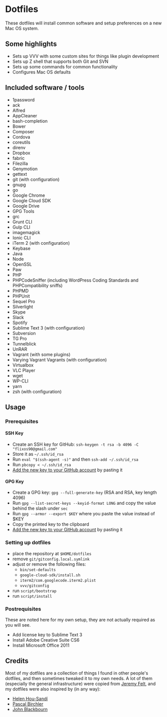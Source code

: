# Dotfiles

These dotfiles will install common software and setup preferences on a new Mac OS system.

## Some highlights

* Sets up VVV with some custom sites for things like plugin development
* Sets up Z shell that supports both Git and SVN
* Sets up some commands for common functionality
* Configures Mac OS defaults

## Included software / tools

* 1password
* ack
* Alfred
* AppCleaner
* bash-completion
* Bower
* Composer
* Cordova
* coreutils
* direnv
* Dropbox
* fabric
* Filezilla
* Genymotion
* gettext
* git (with configuration)
* gnupg
* go
* Google Chrome
* Google Cloud SDK
* Google Drive
* GPG Tools
* grc
* Grunt CLI
* Gulp CLI
* imagemagick
* Ionic CLI
* iTerm 2 (with configuration)
* Keybase
* Java
* Node
* OpenSSL
* Paw
* PHP
* PHPCodeSniffer (including WordPress Coding Standards and PHPCompatibility sniffs)
* PHPMD
* PHPUnit
* Sequel Pro
* Silverlight
* Skype
* Slack
* Spotify
* Sublime Text 3 (with configuration)
* Subversion
* TG Pro
* Tunnelblick
* UnRAR
* Vagrant (with some plugins)
* Varying Vagrant Vagrants (with configuration)
* Virtualbox
* VLC Player
* wget
* WP-CLI
* yarn
* zsh (with configuration)

## Usage

### Prerequisites

#### SSH Key

* Create an SSH key for GitHub: `ssh-keygen -t rsa -b 4096 -C "flixos90@gmail.com"`
* Store it as `~/.ssh/id_rsa`
* Run `eval "$(ssh-agent -s)"` and then `ssh-add ~/.ssh/id_rsa`
* Run `pbcopy < ~/.ssh/id_rsa`
* [Add the new key to your GitHub account](https://github.com/settings/keys) by pasting it

#### GPG Key

* Create a GPG key: `gpg --full-generate-key` (RSA and RSA, key length 4096)
* Run `gpg --list-secret-keys --keyid-format LONG` and copy the value behind the slash under `sec`
* Run `gpg --armor --export $KEY` where you paste the value instead of $KEY
* Copy the printed key to the clipboard
* [Add the new key to your GitHub account](https://github.com/settings/keys) by pasting it

### Setting up dotfiles

* place the repository at `$HOME/dotfiles`
* remove `git/gitconfig.local.symlink`
* adjust or remove the following files:
    * `bin/set-defaults`
    * `google-cloud-sdk/install.sh`
    * `iterm2/com.googlecode.iterm2.plist`
    * `vvv/gitconfig`
* run `script/bootstrap`
* run `script/install`

### Postrequisites

These are noted here for my own setup, they are not actually required as you will see.

* Add license key to Sublime Text 3
* Install Adobe Creative Suite CS6
* Install Microsoft Office 2011

## Credits

Most of my dotfiles are a collection of things I found in other people's dotfiles, and then sometimes tweaked it to my own needs.
A lot of them (especially the general infrastructure) were copied from [Jeremy Felt](https://github.com/jeremyfelt/dotfiles), and my dotfiles were also inspired by (in any way):

* [Helen Hou-Sandí](https://gist.github.com/helen/8493a6b4b57bfbf1ecaf)
* [Pascal Birchler](https://github.com/swissspidy/dotfiles)
* [John Blackbourn](https://johnblackbourn.com/my-st3-packages)
